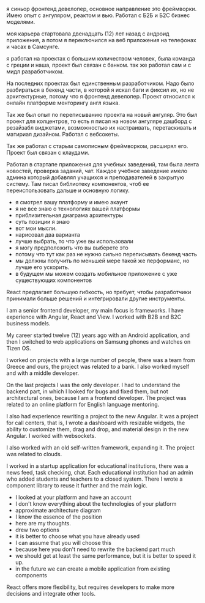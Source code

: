я синьор фронтенд девелопер, основное направление это фреймворки. Имею опыт с ангуляром, реактом и вью. Работал с Б2Б и Б2С бизнес моделями.

моя карьера стартовала двенадцать (12) лет назад с андроид приложения, а потом я переключился на веб приложения на телефонах и часах в Самсунге.

я работал на проектах с большим количеством человек, была команда с греции и наша, проект был связан с банком.
так же работал сам и с мидл разработчиком.

На последних проектах был единственным разработчиком.
Надо было разбираться в бекенд части, в которой я искал баги и фиксил их, но не архитектурные, потому что я фронтенд девелопер. Проект относился к онлайн платформе менторингу англ языка.
 
Так же был опыт по переписыванию проекта на новый ангуляр.
Это был проект для колцентров, то есть я писал на новом ангуляре дашборд с резайзабл виджетами, возможностью их настраивать, перетаскивать и матириал дизайном. Работал с вебсокеты.

Так же работал с  старым самописным фреймворком, расширял его. Проект был связан с клаудами.

Работал в стартапе приложения для учебных заведений, там была лента новостей, проверка заданий, чат. Каждое учебное заведение имело админа который добавлял учащихся и преподавателей в закрытую систему. Там писал библиотеку компонентов, чтоб ее переиспользовать дальше и основную логику.





- я смотрел вашу платформу и имею акаунт
- я не все знаю о технологиях вашей платформы
- приблизительная диаграма архитектуры
- суть позиции я знаю
- вот мои мысли.
- нарисовал два варианта 
- лучше выбрать, то что уже вы использовали 
- я могу предположить что вы выберете это
- потому что тут как раз не нужно сильно переписывать бекенд часть
- мы должны получить по меньшей мере такой же перформанс, но лучше его ускорить.
- в будущем мы можем создать мобильное приложение с уже существующих компонентов 

React предлагает большую гибкость, но требует, чтобы разработчики принимали больше решений и интегрировали другие инструменты.




I am a senior frontend developer, my main focus is frameworks. I have experience with Angular, React and View. I worked with B2B and B2C business models.

My career started twelve (12) years ago with an Android application, and then I switched to web applications on Samsung phones and watches on Tizen OS.

I worked on projects with a large number of people, there was a team from Greece and ours, the project was related to a bank.
I also worked myself and with a middle developer.

On the last projects I was the only developer.
I had to understand the backend part, in which I looked for bugs and fixed them, but not architectural ones, because I am a frontend developer. The project was related to an online platform for English language mentoring.

I also had experience rewriting a project to the new Angular.
It was a project for call centers, that is, I wrote a dashboard with resizable widgets, the ability to customize them, drag and drop, and material design in the new Angular. I worked with websockets.

I also worked with an old self-written framework, expanding it. The project was related to clouds.

I worked in a startup application for educational institutions, there was a news feed, task checking, chat. Each educational institution had an admin who added students and teachers to a closed system. There I wrote a component library to reuse it further and the main logic.






- I looked at your platform and have an account
- I don't know everything about the technologies of your platform
- approximate architecture diagram
- I know the essence of the position
- here are my thoughts.
- drew two options
- it is better to choose what you have already used
- I can assume that you will choose this
- because here you don't need to rewrite the backend part much
- we should get at least the same performance, but it is better to speed it up.
- in the future we can create a mobile application from existing components

React offers more flexibility, but requires developers to make more decisions and integrate other tools.